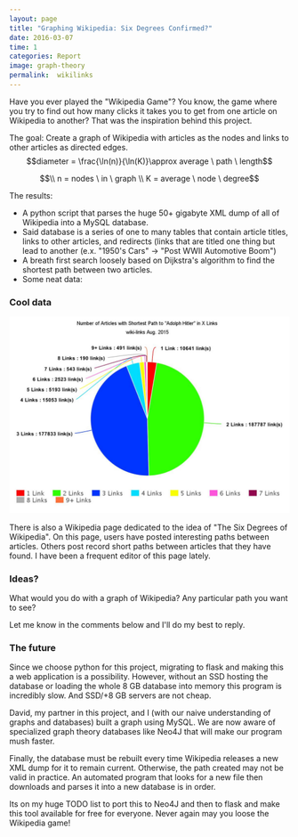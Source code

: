 ```yaml
---
layout: page
title: "Graphing Wikipedia: Six Degrees Confirmed?"
date: 2016-03-07
time: 1
categories: Report
image: graph-theory
permalink:  wikilinks
---
```

Have you ever played the "Wikipedia Game"? You know, the game where you try to find out how many clicks it takes you to get from one article on Wikipedia to another? That was the inspiration behind this project.

The goal: Create a graph of Wikipedia with articles as the nodes and links to other articles as directed edges.
$$diameter = \frac{\ln(n)}{\ln(K)}\approx average \ path \  length$$

$$\\ n = nodes \ in \ graph \\ K = average \ node \ degree$$

The results:

* A python script that parses the huge 50+ gigabyte XML dump of all of Wikipedia into a MySQL database.
* Said database is a series of one to many tables that contain article titles, links to other articles, and redirects (links that are titled one thing but lead to another (e.x. "1950's Cars" -> "Post WWII Automotive Boom")
* A breath first search loosely based on Dijkstra's algorithm to find the shortest path between two articles.
* Some neat data:

### Cool data


![Pie chart wikipedia articles linking to adolph hitler](/img/links-to-adolph.jpg)


There is also a Wikipedia page dedicated to the idea of "The Six Degrees of Wikipedia". On this page, users have posted interesting paths between articles. Others post record short paths between articles that they have found. I have been a frequent editor of this page lately.

### Ideas?

What would you do with a graph of Wikipedia?
Any particular path you want to see?

Let me know in the comments below and I'll do my best to reply.

### The future

Since we choose python for this project, migrating to flask and making this a web application is a possibility. However, without an SSD hosting the database or loading the whole 8 GB database into memory this program is incredibly slow. And SSD/+8 GB servers are not cheap.

David, my partner in this project, and I (with our naive understanding of graphs and databases) built a graph using MySQL. We are now aware of specialized graph theory databases like Neo4J that will make our program mush faster.

Finally, the database must be rebuilt every time Wikipedia releases a new XML dump for it to remain current. Otherwise, the path created may not be valid in practice. An automated program that looks for a new file then downloads and parses it into a new database is in order.

Its on my huge TODO list to port this to Neo4J and then to flask and make this tool available for free for everyone. Never again may you loose the Wikipedia game!
